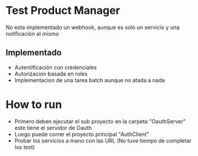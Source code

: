 # Test Product Manager

No esta implementado un webhook, aunque es solo un servicio y una notificación al mismo

## Implementado
 - Autentificación con credenciales
 - Autorizacion basada en roles
 - Implementacion de una tarea batch aunque no atada a nada


# How to run
 - Primero deben ejecutar el sub proyecto en la carpeta "OauthServer" este tiene el servidor de Oauth
 - Luego puede correr el proyecto principal "AuthClient"
 - Probar los servicios a mano con las URL (No tuve tiempo de completar los test)

